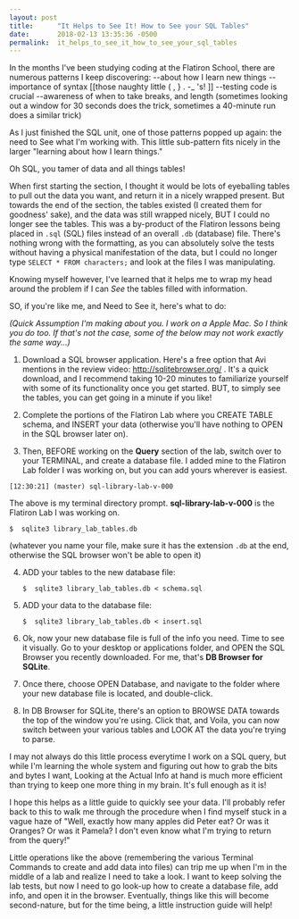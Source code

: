 ```yaml
---
layout: post
title:      "It Helps to See It! How to See your SQL Tables"
date:       2018-02-13 13:35:36 -0500
permalink:  it_helps_to_see_it_how_to_see_your_sql_tables
---
```



In the months I've been studying coding at the Flatiron School, there are numerous patterns I keep discovering:
--about how I learn new things
--importance of syntax [[those naughty little ( , } . -_ 's! ]]
--testing code is crucial
--awareness of when to take breaks, and length (sometimes looking out a window for 30 seconds does the trick, sometimes a 40-minute run does a similar trick)
		
As I just finished the SQL unit, one of those patterns popped up again: the need to See what I'm working with.  This little sub-pattern fits nicely in the larger "learning about how I learn things."  

Oh SQL, you tamer of data and all things tables!

When first starting the section, I thought it would be lots of eyeballing tables to pull out the data you want, and return it in a nicely wrapped present.  But towards the end of the section, the tables existed (I created them for goodness' sake), and the data was still wrapped nicely, BUT I could no longer see the tables.  This was a by-product of the Flatiron lessons being placed in `.sql` (SQL) files instead of an overall `.db` (database) file.  There's nothing wrong with the formatting, as you can absolutely solve the tests without having a physical manifestation of the data, but I could no longer type `SELECT * FROM characters;` and look at the files I was manipulating.

Knowing myself however, I've learned that it helps me to wrap my head around the problem if I can *See* the tables filled with information.

SO, if you're like me, and Need to See it, here's what to do:

*(Quick Assumption I'm making about you.  I work on a Apple Mac.  So I think you do too.  If that's not the case, some of the below may not work exactly the same way...)*

1) Download a SQL browser application.  Here's a free option that Avi mentions in the review video: http://sqlitebrowser.org/ .  It's a quick download, and I recommend taking 10-20 minutes to familiarize yourself with some of its functionality once you get started.  BUT, to simply see the tables, you can get going in a minute if you like!

2) Complete the portions of the Flatiron Lab where you CREATE TABLE schema, and INSERT your data (otherwise you'll have nothing to OPEN in the SQL browser later on).

3) Then, BEFORE working on the **Query** section of the lab, switch over to your TERMINAL, and create a database file.  I added mine to the Flatiron Lab folder I was working on, but you can add yours wherever is easiest.

`[12:30:21] (master) sql-library-lab-v-000 `

The above is my terminal directory prompt.  **sql-library-lab-v-000** is the Flatiron Lab I was working on.
	 

`$  sqlite3 library_lab_tables.db`

(whatever you name your file, make sure it has the extension `.db` at the end, otherwise the SQL browser won't be able to open it)
	 
	 
	 
4) ADD your tables to the new database file:
 
   `$  sqlite3 library_lab_tables.db < schema.sql`
	 
5) ADD your data to the database file:

   `$  sqlite3 library_lab_tables.db < insert.sql`
	 
6) Ok, now your new database file is full of the info you need.  Time to see it visually.  Go to your desktop or applications folder, and OPEN the SQL Browser you recently downloaded.  For me, that's **DB Browser for SQLite**.

7) Once there, choose OPEN Database, and navigate to the folder where your new database file is located, and double-click.

8) In DB Browser for SQLite, there's an option to BROWSE DATA towards the top of the window you're using.  Click that, and Voila, you can now switch between your various tables and LOOK AT the data you're trying to parse.  


I may not always do this little process everytime I work on a SQL query, but while I'm learning the whole system and figuring out how to grab the bits and bytes I want, Looking at the Actual Info at hand is much more efficient than trying to keep one more thing in my brain.  It's full enough as it is!

I hope this helps as a little guide to quickly see your data.  I'll probably refer back to this to walk me through the procedure when I find myself stuck in a vague haze of "Well, exactly how many apples did Peter eat?  Or was it Oranges?  Or was it Pamela?  I don't even know what I'm trying to return from the query!"

Little operations like the above (remembering the various Terminal Commands to create and add data into files) can trip me up when I'm in the middle of a lab and realize I need to take a look.  I want to keep solving the lab tests, but now I need to go look-up how to create a database file, add info, and open it in the browser.  Eventually, things like this will become second-nature, but for the time being, a little instruction guide will help!

